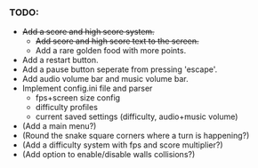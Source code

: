 ### TODO:

- ~~Add a score and high score system.~~
    - ~~Add score and high score text to the screen.~~
    - Add a rare golden food with more points.
- Add a restart button.
- Add a pause button seperate from pressing 'escape'.
- Add audio volume bar and music volume bar.
- Implement config.ini file and parser
    - fps+screen size config
    - difficulty profiles
    - current saved settings (difficulty, audio+music volume)
- (Add a main menu?)
- (Round the snake square corners where a turn is happening?)
- (Add a difficulty system with fps and score multiplier?)
- (Add option to enable/disable walls collisions?)